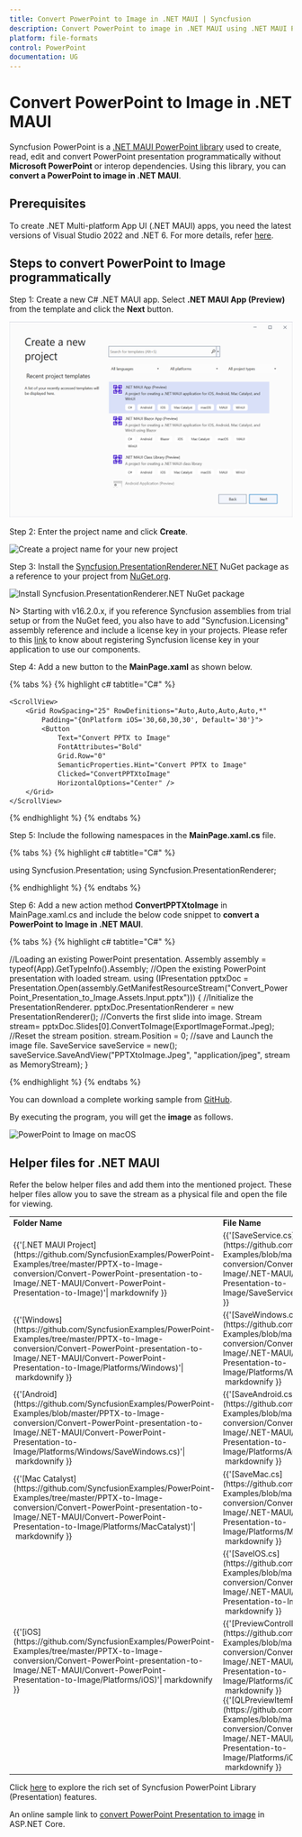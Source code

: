 ```yaml
---
title: Convert PowerPoint to Image in .NET MAUI | Syncfusion
description: Convert PowerPoint to image in .NET MAUI using .NET MAUI PowerPoint library (Presentation) without Microsoft PowerPoint or interop dependencies.
platform: file-formats
control: PowerPoint
documentation: UG
---
```


# Convert PowerPoint to Image in .NET MAUI

Syncfusion PowerPoint is a [.NET MAUI PowerPoint library](https://www.syncfusion.com/document-processing/powerpoint-framework/maui/powerpoint-library) used to create, read, edit and convert PowerPoint presentation programmatically without **Microsoft PowerPoint** or interop dependencies. Using this library, you can **convert a PowerPoint to image in .NET MAUI**.

## Prerequisites
To create .NET Multi-platform App UI (.NET MAUI) apps, you need the latest versions of Visual Studio 2022 and .NET 6. For more details, refer [here](https://learn.microsoft.com/en-us/dotnet/maui/get-started/installation?view=net-maui-8.0&tabs=vswin).

## Steps to convert PowerPoint to Image programmatically

Step 1: Create a new C# .NET MAUI app. Select **.NET MAUI App (Preview)** from the template and click the **Next** button.

![Create the MAUI app in Visual Studio](Workingwith_MAUI/Create_Project.png)

Step 2: Enter the project name and click **Create**.

![Create a project name for your new project](Workingwith_MAUI/Configuration_PPTXtoPDF.png)

Step 3: Install the [Syncfusion.PresentationRenderer.NET](https://www.nuget.org/packages/Syncfusion.PresentationRenderer.NET) NuGet package as a reference to your project from [NuGet.org](https://www.nuget.org/).

![Install Syncfusion.PresentationRenderer.NET NuGet package](Workingwith_MAUI/Nuget_Package_PPTXtoPDF.png)

N> Starting with v16.2.0.x, if you reference Syncfusion assemblies from trial setup or from the NuGet feed, you also have to add "Syncfusion.Licensing" assembly reference and include a license key in your projects. Please refer to this [link](https://help.syncfusion.com/common/essential-studio/licensing/overview) to know about registering Syncfusion license key in your application to use our components.

Step 4: Add a new button to the **MainPage.xaml** as shown below.

{% tabs %}
{% highlight c# tabtitle="C#" %}

<?xml version="1.0" encoding="utf-8" ?>
<ContentPage xmlns="http://schemas.microsoft.com/dotnet/2021/maui"
             xmlns:x="http://schemas.microsoft.com/winfx/2009/xaml"
             x:Class="Convert_PowerPoint_Presentation_to_Image.MainPage">

    <ScrollView>
        <Grid RowSpacing="25" RowDefinitions="Auto,Auto,Auto,Auto,*"
            Padding="{OnPlatform iOS='30,60,30,30', Default='30'}">
            <Button 
                Text="Convert PPTX to Image"
                FontAttributes="Bold"
                Grid.Row="0"
                SemanticProperties.Hint="Convert PPTX to Image"
                Clicked="ConvertPPTXtoImage"
                HorizontalOptions="Center" />
        </Grid>
    </ScrollView>
</ContentPage>

{% endhighlight %}
{% endtabs %}

Step 5: Include the following namespaces in the **MainPage.xaml.cs** file.

{% tabs %}
{% highlight c# tabtitle="C#" %}

using Syncfusion.Presentation;
using Syncfusion.PresentationRenderer;

{% endhighlight %}
{% endtabs %}

Step 6: Add a new action method **ConvertPPTXtoImage** in MainPage.xaml.cs and include the below code snippet to **convert a PowerPoint to Image in .NET MAUI**.

{% tabs %}
{% highlight c# tabtitle="C#" %}

//Loading an existing PowerPoint presentation.
Assembly assembly = typeof(App).GetTypeInfo().Assembly;
//Open the existing PowerPoint presentation with loaded stream.
using (IPresentation pptxDoc = Presentation.Open(assembly.GetManifestResourceStream("Convert_PowerPoint_Presentation_to_Image.Assets.Input.pptx")))
{
    //Initialize the PresentationRenderer.
    pptxDoc.PresentationRenderer = new PresentationRenderer();
    //Converts the first slide into image.
    Stream stream= pptxDoc.Slides[0].ConvertToImage(ExportImageFormat.Jpeg);
    //Reset the stream position.
    stream.Position = 0;
    //save and Launch the image file.
    SaveService saveService = new();
    saveService.SaveAndView("PPTXtoImage.Jpeg", "application/jpeg", stream as MemoryStream);
}

{% endhighlight %}
{% endtabs %}

You can download a complete working sample from [GitHub](https://github.com/SyncfusionExamples/PowerPoint-Examples/tree/master/PPTX-to-Image-conversion/Convert-PowerPoint-presentation-to-Image/.NET-MAUI).

By executing the program, you will get the **image** as follows.

![PowerPoint to Image on macOS](PPTXtoPDF_images/Output_PowerPoint_Presentation_to-Image.png)

## Helper files for .NET MAUI

Refer the below helper files and add them into the mentioned project. These helper files allow you to save the stream as a physical file and open the file for viewing.

<table>
  <tr>
  <td>
    <b>Folder Name</b>
  </td>
  <td>
    <b>File Name</b>
  </td>
  <td>
    <b>Summary</b>
  </td>
  </tr>
  <tr>
  <td>
    {{'[.NET MAUI Project](https://github.com/SyncfusionExamples/PowerPoint-Examples/tree/master/PPTX-to-Image-conversion/Convert-PowerPoint-presentation-to-Image/.NET-MAUI/Convert-PowerPoint-Presentation-to-Image)'| markdownify }}
  </td>
  <td>
    {{'[SaveService.cs](https://github.com/SyncfusionExamples/PowerPoint-Examples/blob/master/PPTX-to-Image-conversion/Convert-PowerPoint-presentation-to-Image/.NET-MAUI/Convert-PowerPoint-Presentation-to-Image/SaveServices/SaveService.cs)'| markdownify }}
  </td>
  <td>Represent the base class for save operation.
  </td>
  </tr>
  <tr>
  <td>
    {{'[Windows](https://github.com/SyncfusionExamples/PowerPoint-Examples/tree/master/PPTX-to-Image-conversion/Convert-PowerPoint-presentation-to-Image/.NET-MAUI/Convert-PowerPoint-Presentation-to-Image/Platforms/Windows)'| markdownify }}
  </td>
  <td>
    {{'[SaveWindows.cs](https://github.com/SyncfusionExamples/PowerPoint-Examples/blob/master/PPTX-to-Image-conversion/Convert-PowerPoint-presentation-to-Image/.NET-MAUI/Convert-PowerPoint-Presentation-to-Image/Platforms/Windows/SaveWindows.cs)'| markdownify }}
  </td>
  <td>Save implementation for Windows.
  </td>
  </tr>
  <tr>
  <td>
    {{'[Android](https://github.com/SyncfusionExamples/PowerPoint-Examples/blob/master/PPTX-to-Image-conversion/Convert-PowerPoint-presentation-to-Image/.NET-MAUI/Convert-PowerPoint-Presentation-to-Image/Platforms/Windows/SaveWindows.cs)'| markdownify }}
  </td>
  <td>
    {{'[SaveAndroid.cs](https://github.com/SyncfusionExamples/PowerPoint-Examples/blob/master/PPTX-to-Image-conversion/Convert-PowerPoint-presentation-to-Image/.NET-MAUI/Convert-PowerPoint-Presentation-to-Image/Platforms/Android/SaveAndroid.cs)'| markdownify }}
  </td>
  <td>Save implementation for Android device.
  </td>
  </tr>
  <tr>
  <td>
    {{'[Mac Catalyst](https://github.com/SyncfusionExamples/PowerPoint-Examples/tree/master/PPTX-to-Image-conversion/Convert-PowerPoint-presentation-to-Image/.NET-MAUI/Convert-PowerPoint-Presentation-to-Image/Platforms/MacCatalyst)'| markdownify }}
  </td>
  <td>
    {{'[SaveMac.cs](https://github.com/SyncfusionExamples/PowerPoint-Examples/blob/master/PPTX-to-Image-conversion/Convert-PowerPoint-presentation-to-Image/.NET-MAUI/Convert-PowerPoint-Presentation-to-Image/Platforms/MacCatalyst/SaveMac.cs)'| markdownify }}
  </td>
  <td>Save implementation for Mac Catalyst device.
  </td>
  </tr>
  <tr>
  <td rowspan="2">
    {{'[iOS](https://github.com/SyncfusionExamples/PowerPoint-Examples/tree/master/PPTX-to-Image-conversion/Convert-PowerPoint-presentation-to-Image/.NET-MAUI/Convert-PowerPoint-Presentation-to-Image/Platforms/iOS)'| markdownify }}
  </td>
  <td>
    {{'[SaveIOS.cs](https://github.com/SyncfusionExamples/PowerPoint-Examples/blob/master/PPTX-to-Image-conversion/Convert-PowerPoint-presentation-to-Image/.NET-MAUI/Convert-PowerPoint-Presentation-to-Image/Platforms/iOS/SaveIOS.cs)'| markdownify }}
  </td>
  <td>
    Save implementation for iOS device
  </td>
  </tr>
  <tr>
  <td>
    {{'[PreviewControllerDS.cs](https://github.com/SyncfusionExamples/PowerPoint-Examples/blob/master/PPTX-to-Image-conversion/Convert-PowerPoint-presentation-to-Image/.NET-MAUI/Convert-PowerPoint-Presentation-to-Image/Platforms/iOS/PreviewControllerDS.cs)'| markdownify }}<br/>{{'[QLPreviewItemFileSystem.cs](https://github.com/SyncfusionExamples/PowerPoint-Examples/blob/master/PPTX-to-Image-conversion/Convert-PowerPoint-presentation-to-Image/.NET-MAUI/Convert-PowerPoint-Presentation-to-Image/Platforms/iOS/QLPreviewItemFileSystem.cs)'| markdownify }}
  </td>
  <td>
    Helper classes for viewing the <b>PowerPoint Presenatation</b> in iOS device
  </td>
  </tr>
</table>

Click [here](https://www.syncfusion.com/document-processing/powerpoint-framework/maui/powerpoint-library) to explore the rich set of Syncfusion PowerPoint Library (Presentation) features. 

An online sample link to [convert PowerPoint Presentation to image](https://ej2aspnetcore.azurewebsites.net/aspnetcore/powerpoint/pptxtoimage#/bootstrap5) in ASP.NET Core. 